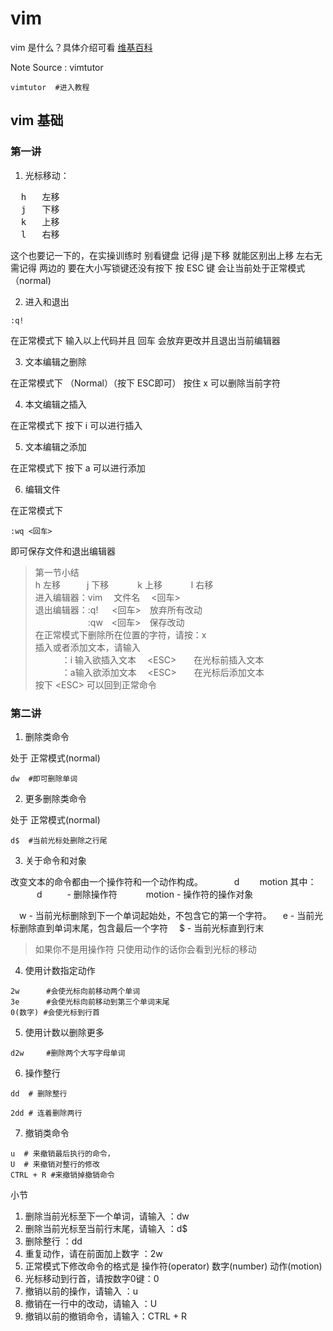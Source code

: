 # vim
vim 是什么？具体介绍可看 [维基百科](https://zh.wikipedia.org/wiki/Vim)

Note Source : vimtutor
```Shell
vimtutor  #进入教程
```  

## vim 基础
### 第一讲
1. 光标移动：   
<pre>
  h   左移
  j   下移
  k   上移
  l   右移
</pre>

这个也要记一下的，在实操训练时 别看键盘 记得 j是下移 就能区别出上移 左右无需记得 两边的
要在大小写锁键还没有按下
按 ESC 键 会让当前处于正常模式（normal)

2.  进入和退出
```Shell
:q!
```
在正常模式下 输入以上代码并且 回车 会放弃更改并且退出当前编辑器

3. 文本编辑之删除
   
在正常模式下 （Normal）（按下 ESC即可）
按住 x 可以删除当前字符

4. 本文编辑之插入

在正常模式下
按下 i 可以进行插入

5. 文本编辑之添加

在正常模式下
按下 a 可以进行添加

6. 编辑文件

在正常模式下
```Shell
:wq <回车>
```
即可保存文件和退出编辑器
> 第一节小结  
>  h 左移&emsp;&emsp;&emsp;j 下移&emsp;&emsp;&emsp; k 上移&emsp;&emsp;&emsp; l 右移  
> 进入编辑器：vim&emsp; 文件名&emsp; <回车>  
> 退出编辑器：:q! &emsp; <回车>&emsp;放弃所有改动  
> &emsp;&emsp;&emsp;&emsp;&emsp;&emsp;:qw&emsp;<回车>&emsp;保存改动  
> 在正常模式下删除所在位置的字符，请按：x  
> 插入或者添加文本，请输入  
> &emsp;&emsp;&emsp;：i 输入欲插入文本 &emsp;\<ESC>&emsp;&emsp;在光标前插入文本  
> &emsp;&emsp;&emsp;：a输入欲添加文本 &emsp;\<ESC>&emsp;&emsp;在光标后添加文本  
> 按下 \<ESC> 可以回到正常命令 

### 第二讲

1. 删除类命令

处于 正常模式(normal)
```Shell
dw  #即可删除单词 
```
2. 更多删除类命令

处于 正常模式(normal)

```shell
d$  #当前光标处删除之行尾
```

3. 关于命令和对象

改变文本的命令都由一个操作符和一个动作构成。
 &emsp;&emsp;&emsp; d&emsp;&emsp; motion
其中：
  &emsp;&emsp;&emsp;d&emsp;&nbsp;&nbsp;&emsp;  - 删除操作符
  &emsp;&emsp;&emsp;motion - 操作符的操作对象

&emsp;w  - 当前光标删除到下一个单词起始处，不包含它的第一个字符。
&emsp;e  - 当前光标删除直到单词末尾，包含最后一个字符
&emsp;$  - 当前光标直到行末

> 如果你不是用操作符 只使用动作的话你会看到光标的移动

4. 使用计数指定动作

```Shell
2w      #会使光标向前移动两个单词
3e      #会使光标向前移动到第三个单词末尾
0(数字) #会使光标到行首
```

5. 使用计数以删除更多

```Shell
d2w     #删除两个大写字母单词
```

6. 操作整行

```Shell
dd  # 删除整行

2dd # 连着删除两行
```

7. 撤销类命令

```Shell
u  # 来撤销最后执行的命令， 
U  # 来撤销对整行的修改
CTRL + R #来撤销掉撤销命令
```

小节

1. 删除当前光标至下一个单词，请输入 ：dw
2. 删除当前光标至当前行末尾，请输入 ：d$
3. 删除整行 ：dd
4. 重复动作，请在前面加上数字 ：2w
5. 正常模式下修改命令的格式是 操作符(operator) 数字(number) 动作(motion)
6. 光标移动到行首，请按数字0键：0
7. 撤销以前的操作，请输入 ：u
8. 撤销在一行中的改动，请输入 ：U
9. 撤销以前的撤销命令，请输入：CTRL + R


